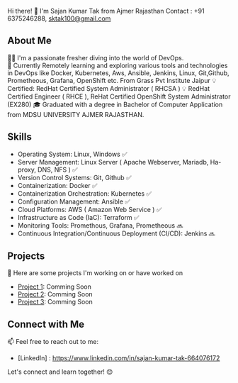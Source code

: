 Hi there! 👋 I'm Sajan Kumar Tak from Ajmer Rajasthan
Contact : +91 6375246288, sktak100@gmail.com

## About Me
👨‍💻 I'm a passionate fresher diving into the world of DevOps.  
🌱 Currently Remotely learning and exploring various tools and technologies in DevOps like Docker, Kubernetes, Aws, Ansible, Jenkins, Linux, Git,Github, Prometheous, Grafana, OpenShift etc. From Grass Pvt Institute Jaipur
💡 Certified: RedHat Certified System Administrator ( RHCSA ) 💡 RedHat Certified Engineer ( RHCE ), ReHat Certified OpenShift System Administrator (EX280)
🎓 Graduated with a degree in Bachelor of Computer Application from MDSU UNIVERSITY AJMER RAJASTHAN.

## Skills
- Operating System: Linux, Windows ✅
- Server Management: Linux Server ( Apache Webserver, Mariadb, Ha-proxy, DNS, NFS ) ✅
- Version Control Systems: Git, Github ✅
- Containerization: Docker ✅
- Containerization Orchestration: Kubernetes ✅
- Configuration Management: Ansible ✅
- Cloud Platforms: AWS ( Amazon Web Service ) ✅
- Infrastructure as Code (IaC): Terraform ✅
- Monitoring Tools: Promethous, Grafana, Prometheous 🔜
- Continuous Integration/Continuous Deployment (CI/CD): Jenkins 🔜
  
## Projects
🚀 Here are some projects I'm working on or have worked on 
- [Project 1](link): Comming Soon
- [Project 2](link): Comming Soon
- [Project 3](link): Comming Soon

## Connect with Me
📫 Feel free to reach out to me:
- [LinkedIn] : https://www.linkedin.com/in/sajan-kumar-tak-664076172

Let's connect and learn together! 😊
